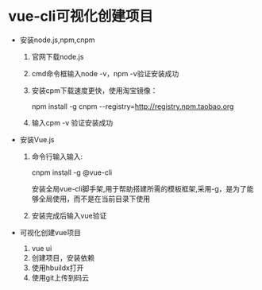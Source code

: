 # vue-cli可视化创建项目

* 安装node.js,npm,cnpm

  1. 官网下载node.js

     [官网跳转]: https://nodejs.org/en/

  2. cmd命令框输入node -v，npm -v验证安装成功

  3. 安装cpm下载速度更快，使用淘宝镜像：

     npm install -g cnpm --registry=http://registry.npm.taobao.org

  4. 输入cpm -v 验证安装成功

* 安装Vue.js

  1. 命令行输入输入: 

     cnpm install -g @vue-cli

     安装全局vue-cli脚手架,用于帮助搭建所需的模板框架,采用-g，是为了能够全局使用，而不是在当前目录下使用

  2. 安装完成后输入vue验证

* 可视化创建vue项目
  1. vue ui
  2. 创建项目，安装依赖
  3. 使用hbuildx打开
  4. 使用git上传到码云